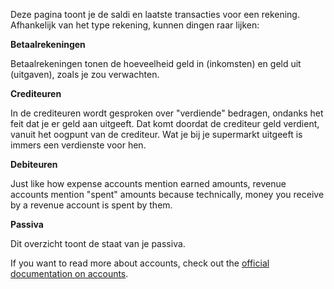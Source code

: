 Deze pagina toont je de saldi en laatste transacties voor een rekening. Afhankelijk van het type rekening, kunnen dingen raar lijken:

**Betaalrekeningen**

Betaalrekeningen tonen de hoeveelheid geld in (inkomsten) en geld uit (uitgaven), zoals je zou verwachten.

**Crediteuren**

In de crediteuren wordt gesproken over "verdiende" bedragen, ondanks het feit dat je er geld aan uitgeeft. Dat komt doordat de crediteur geld verdient, vanuit het oogpunt van de crediteur. Wat je bij je supermarkt uitgeeft is immers een verdienste voor hen.

**Debiteuren**

Just like how expense accounts mention earned amounts, revenue accounts mention "spent" amounts because technically, money you receive by a revenue account is spent by them.

**Passiva**

Dit overzicht toont de staat van je passiva.

If you want to read more about accounts, check out the [official documentation on accounts](https://docs.firefly-iii.org/concepts/accounts).